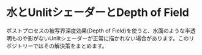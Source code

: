 # 水とUnlitシェーダーとDepth of Field

ポストプロセスの被写界深度効果(Depth of Field)を使うと、水面のような半透明ものや影がないUnlitシェーダーが正常に描かれない場合があります。このリポジトリーではその解決策をまとめます。
